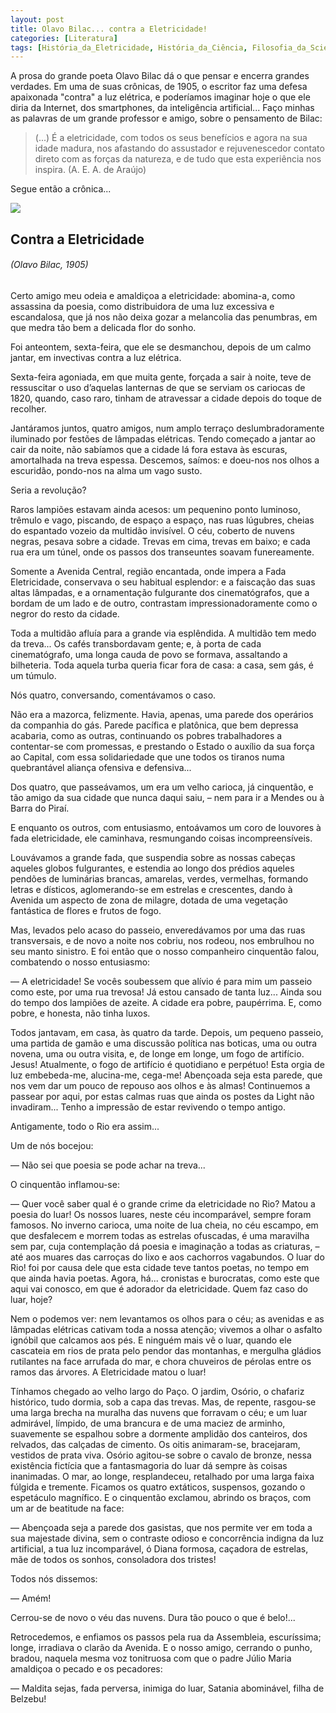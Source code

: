 ```yaml
---
layout: post
title: Olavo Bilac... contra a Eletricidade!
categories: [Literatura]
tags: [História_da_Eletricidade, História_da_Ciência, Filosofia_da_Sciencia,História_da_Engenharia_Elétrica]
---
```


A prosa do grande poeta Olavo Bilac dá o que pensar e encerra grandes verdades. Em uma de suas crônicas, de 1905, o escritor faz uma defesa apaixonada "contra" a luz elétrica, e poderíamos imaginar hoje o que ele diria da Internet, dos smartphones, da inteligência artificial... Faço minhas as palavras de um grande professor e amigo, sobre o pensamento de Bilac:

>  (...) É a eletricidade, com todos os seus benefícios e agora na sua idade madura, nos afastando do assustador e rejuvenescedor contato direto com as forças da natureza, e de tudo que esta experiência nos inspira. (A. E. A. de Araújo)

Segue então a crônica...

![](https://otelegrafo.com/images/bonde-eletrico.jpeg)

## Contra a Eletricidade

###### (Olavo Bilac, 1905)

Certo amigo meu odeia e amaldiçoa a eletricidade: abomina-a, como assassina da poesia, como distribuidora de uma luz excessiva e escandalosa, que já nos não deixa gozar a melancolia das penumbras, em que medra tão bem a delicada flor do sonho.

Foi anteontem, sexta-feira, que ele se desmanchou, depois de um calmo jantar, em invectivas contra a luz elétrica.

Sexta-feira agoniada, em que muita gente, forçada a sair à noite, teve de ressuscitar o uso d’aquelas lanternas de que se serviam os cariocas de 1820, quando, caso raro, tinham de atravessar a cidade depois do toque de recolher.

Jantáramos juntos, quatro amigos, num amplo terraço deslumbradoramente iluminado por festões de lâmpadas elétricas. Tendo começado a jantar ao cair da noite, não sabíamos que a cidade lá fora estava às escuras, amortalhada na treva espessa. Descemos, saímos: e doeu-nos nos olhos a escuridão, pondo-nos na alma um vago susto.

Seria a revolução?

Raros lampiões estavam ainda acesos: um pequenino ponto luminoso, trêmulo e vago, piscando, de espaço a espaço, nas ruas lúgubres, cheias do espantado vozeio da multidão invisível. O céu, coberto de nuvens negras, pesava sobre a cidade. Trevas em cima, trevas em baixo; e cada rua era um túnel, onde os passos dos transeuntes soavam funereamente. 

Somente a Avenida Central, região encantada, onde impera a Fada Eletricidade, conservava o seu habitual esplendor: e a faiscação das suas altas lâmpadas, e a ornamentação fulgurante dos cinematógrafos, que a bordam de um lado e de outro, contrastam impressionadoramente como o negror do resto da cidade.

Toda a multidão afluía para a grande via esplêndida. A multidão tem medo da treva... Os cafés transbordavam gente; e, à porta de cada cinematógrafo, uma longa cauda de povo se formava, assaltando a bilheteria. Toda aquela turba queria ficar fora de casa: a casa, sem gás, é um túmulo. 

Nós quatro, conversando, comentávamos o caso.

Não era a mazorca, felizmente. Havia, apenas, uma parede dos operários da companhia do gás. Parede pacífica e platônica, que bem depressa acabaria, como as outras, continuando os pobres trabalhadores a contentar-se com promessas, e prestando o Estado o auxílio da sua força ao Capital, com essa solidariedade que une todos os tiranos numa quebrantável aliança ofensiva e defensiva...

Dos quatro, que passeávamos, um era um velho carioca, já cinquentão, e tão amigo da sua cidade que nunca daqui saiu, – nem para ir a Mendes ou à Barra do Piraí.

E enquanto os outros, com entusiasmo, entoávamos um coro de louvores à fada eletricidade, ele caminhava, resmungando coisas incompreensíveis.

Louvávamos a grande fada, que suspendia sobre as nossas cabeças aqueles globos fulgurantes, e estendia ao longo dos prédios aqueles pendões de luminárias brancas, amarelas, verdes, vermelhas, formando letras e dísticos, aglomerando-se em estrelas e crescentes, dando à Avenida um aspecto de zona de milagre, dotada de uma vegetação fantástica de flores e frutos de fogo.

Mas, levados pelo acaso do passeio, enveredávamos por uma das ruas transversais, e de novo a noite nos cobriu, nos rodeou, nos embrulhou no seu manto sinistro. E foi então que o nosso companheiro cinquentão falou, combatendo o nosso entusiasmo:

― A eletricidade! Se vocês soubessem que alívio é para mim um passeio como este, por uma rua trevosa! Já estou cansado de tanta luz... Ainda sou do tempo dos lampiões de azeite. A cidade era pobre, paupérrima. E, como pobre, e honesta, não tinha luxos. 

Todos jantavam, em casa, às quatro da tarde. Depois, um pequeno passeio, uma partida de gamão e uma discussão política nas boticas, uma ou outra novena, uma ou outra visita, e, de longe em longe, um fogo de artifício. Jesus! Atualmente, o fogo de artifício é quotidiano e perpétuo! Esta orgia de luz embebeda-me, alucina-me, cega-me! Abençoada seja esta parede, que nos vem dar um pouco de repouso aos olhos e às almas! Continuemos a passear por aqui, por estas calmas ruas que ainda os postes da Light não invadiram... Tenho a impressão de estar revivendo o tempo antigo. 

Antigamente, todo o Rio era assim...

Um de nós bocejou:

― Não sei que poesia se pode achar na treva...

O cinquentão inflamou-se:

― Quer você saber qual é o grande crime da eletricidade no Rio? Matou a poesia do luar! Os nossos luares, neste céu incomparável, sempre foram famosos. No inverno carioca, uma noite de lua cheia, no céu escampo, em que desfalecem e morrem todas as estrelas ofuscadas, é uma maravilha sem par, cuja contemplação dá poesia e imaginação a todas as criaturas, – até aos muares das carroças do lixo e aos cachorros vagabundos. O luar do Rio! foi por causa dele que esta cidade teve tantos poetas, no tempo em que ainda havia poetas. Agora, há... cronistas e burocratas, como este que aqui vai conosco, em que é adorador da eletricidade. Quem faz caso do luar, hoje? 

Nem o podemos ver: nem levantamos os olhos para o céu; as avenidas e as lâmpadas elétricas cativam toda a nossa atenção; vivemos a olhar o asfalto ignóbil que calcamos aos pés. E ninguém mais vê o luar, quando ele cascateia em rios de prata pelo pendor das montanhas, e mergulha gládios rutilantes na face arrufada do mar, e chora chuveiros de pérolas entre os ramos das árvores. A Eletricidade matou o luar!

Tínhamos chegado ao velho largo do Paço. O jardim, Osório, o chafariz histórico, tudo dormia, sob a capa das trevas. Mas, de repente, rasgou-se uma larga brecha na muralha das nuvens que forravam o céu; e um luar admirável, límpido, de uma brancura e de uma maciez de arminho, suavemente se espalhou sobre a dormente amplidão dos canteiros, dos relvados, das calçadas de cimento. Os oitis animaram-se, bracejaram, vestidos de prata viva. Osório agitou-se sobre o cavalo de bronze, nessa existência fictícia que a fantasmagoria do luar dá sempre às coisas inanimadas. O mar, ao longe, resplandeceu, retalhado por uma larga faixa fúlgida e tremente. Ficamos os quatro extáticos, suspensos, gozando o espetáculo magnífico. E o cinquentão exclamou, abrindo os braços, com um ar de beatitude na face:

― Abençoada seja a parede dos gasistas, que nos permite ver em toda a sua majestade divina, sem o contraste odioso e concorrência indigna da luz artificial, a tua luz incomparável, ó Diana formosa, caçadora de estrelas, mãe de todos os sonhos, consoladora dos tristes!

Todos nós dissemos:

― Amém!

Cerrou-se de novo o véu das nuvens. Dura tão pouco o que é belo!...

Retrocedemos, e enfiamos os passos pela rua da Assembleia, escuríssima; longe, irradiava o clarão da Avenida. E o nosso amigo, cerrando o punho, bradou, naquela mesma voz tonitruosa com que o padre Júlio Maria amaldiçoa o pecado e os pecadores:

― Maldita sejas, fada perversa, inimiga do luar, Satania abominável, filha de Belzebu!
